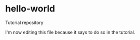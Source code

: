 # hello-world
Tutorial repository

I'm now editing this file because it says to do so in the tutorial.
